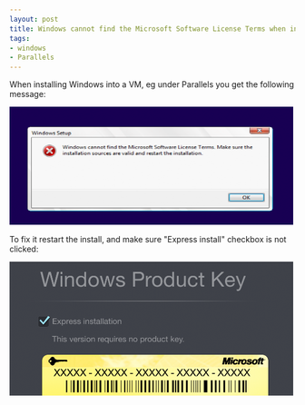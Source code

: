 ```yaml
---
layout: post
title: Windows cannot find the Microsoft Software License Terms when installing in VM
tags:
- windows
- Parallels
---
```


When installing Windows into a VM, eg under Parallels you get the following message:

<img src="/images/2015-07-30-Alert.png" width="500" />

To fix it restart the install, and make sure "Express install" checkbox is not clicked:

<img src="/images/2015-07-30-Express-checkbox.png" width="500" />

